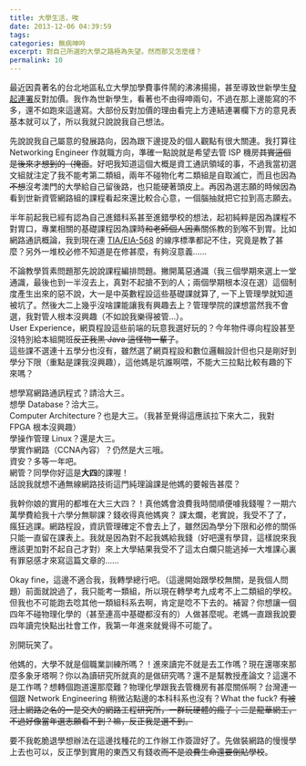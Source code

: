 ```yaml
---
title: 大學生活，唉
date: 2013-12-06 04:39:59
tags:
categories: 無病呻吟
excerpt: 對自己所選的大學之路極為失望。然而那又怎麼樣？
permalink: 10
---
```

最近因貴著名的台北地區私立大學加學費事件鬧的沸沸揚揚，甚至導致世新學生[發起連署][1]反對加價。我作為世新學生，看著也不由得呻兩句，不過在那上邊能寫的不多，還不如跑來這邊寫。大部份反對加價的理由看完上方連結連署欄下方的意見表基本就可以了，所以我就只說說我自己想法。

先說說我自己屬意的發展路向，因為跟下邊提及的個人觀點有很大關連。我打算往 Networking Engineer 作就職方向，準確一點說就是希望去管 ISP 機房~~其實這個是後來才想到的（掩面~~。好吧我知道這個大概是資工通訊領域的事，不過我當初選文組就注定了我不能考第二類組，兩年不碰物化考二類組是自取滅亡，而且也因為~~不想~~沒考澳門的大學給自己留後路，也只能硬著頭皮上。再因為選志願的時候因為看到世新資管網路組的課程看起來還比較合心意，一個腦抽就把它拉到高志願去。

半年前起我已經有認為自己進錯科系甚至進錯學校的想法，起初純粹是因為課程不對胃口，專業相關的基礎課程因為課時~~和老師個人因素~~關係教的到喉不到胃。比如網路通訊概論，我到現在連 [TIA/EIA-568][2] 的線序標準都記不住，究竟是教了甚麼？另外一堆校必修不知道是在修甚麼，有夠沒意義......

不論教學質素問題那先說說課程編排問題。撇開萬惡通識（我三個學期來選上一堂通識，最後也到一半沒去上，真對不起搶不到的人；兩個學期根本沒在選）這個制度產生出來的惡不說，大一是中英數程設這些基礎課就算了, 一下上管理學就知道被坑了。然後大二上幾乎沒啥課能讓我有興趣去上？管理學院的課想當然我不會選，我對管人根本沒興趣（不如說我樂得被管...）。  
User Experience，網頁程設這些前端的玩意我選好玩的？今年物件導向程設甚至沒特別給本組開班~~反正我黑 Java 這怪物一輩子~~。  
這些課不選連十五學分也沒有，雖然選了網頁程設和數位邏輯設計但也只是剛好到學分下限（重點是課我沒興趣），這他媽是坑誰啊喂，不能大三拉點比較有趣的下來嗎？

想學寫網路通訊程式？請洽大三。  
想學 Database？洽大三。  
Computer Architecture？也是大三。（我甚至覺得這應該拉下來大二，我對 FPGA 根本沒興趣）  
學操作管理 Linux？還是大三。  
學實作網路（CCNA內容）？仍然是大三哦。  
資安？多等一年吧。  
網管？同學你好這是**大四**的課喔！  
話說我就想不通無線網路技術這門純理論課是他媽的要報告甚麼？

我幹你娘的實用的都堆在大三大四？！真他媽會浪費我時間順便噱我錢喔？一期六萬學費給我十六學分無聊課？錢收得真他媽爽？
課太爛，老實說，我受不了了，瘋狂逃課。網路程設，資訊管理確定不會去上了，雖然因為學分下限和必修的關係只能一直留在課表上。我就是因為對不起我媽給我錢（好吧還有學貸，這樣說來我應該更加對不起自己才對）來上大學結果我受不了這太白爛只能逃掉一大堆課心裏有罪惡感才來寫這篇文章的......

Okay fine，這邊不適合我，我轉學總行吧。（這邊開始跟學校無關，是我個人問題）前面就說過了，我只能考一類組，所以現在轉學考九成考不上二類組的學校。但我也不可能跑去唸其他一類組科系去啊，肯定是唸不下去的。補習？你想讓一個四年不碰物理化學的（甚至連高中基礎都沒有的）人做甚麼呢。老媽一直跟我說要四年讀完快點出社會工作，我第一年進來就覺得不可能了。

別開玩笑了。

他媽的，大學不就是個職業訓練所嗎？！進來讀完不就是去工作嗎？現在還哪來那麼多象牙塔啊？你以為讀研究所就真的是做研究嗎？還不是幫教授產論文？這還不是工作嗎？想轉個跑道還那麼難？物理化學跟我去管機房有甚麼關係啊？台灣連一個跟 Network Engineering 稍微沾點邊的本科科系也沒有？What the fuck?
~~有被冠上網路之名的一是交大的網路工程研究所，一群玩硬體的瘋子；二是龍華網工，不過好像當年選志願看不到？嘛，反正我是選不到。~~

要不我乾脆退學想辦法在這邊找種花的工作辦工作簽證好了。先做裝網路的慢慢學上去也可以，反正學到實用的東西又有錢收~~而不是浪費生命還要倒貼學校~~。

[1]: https://sites.google.com/site/shuantiheightentuition/
[2]: http://en.wikipedia.org/wiki/TIA/EIA-568
